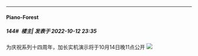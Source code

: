 

*****

####  Piano-Forest  
##### 144#         楼主| 发表于 2022-10-12 23:35

为庆祝系列十四周年，加长实机演示将于10月14日晚11点公开 ​​​
<img src="https://p.sda1.dev/7/b4f03639b44f66f9368db4a0cc605701/20221012_233404.jpg" referrerpolicy="no-referrer">

